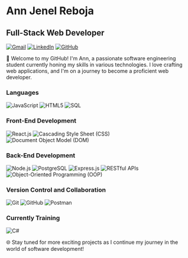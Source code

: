 # Ann Jenel Reboja
## Full-Stack Web Developer

[![Gmail](https://img.shields.io/badge/Gmail-D14836?style=for-the-badge&logo=Gmail&logoColor=white)](mailto:annjenelr@gmail.com) [![LinkedIn](https://img.shields.io/badge/LinkedIn-0e76a8?style=for-the-badge&logo=Linkedin&logoColor=white)](https://www.linkedin.com/in/ajreboja/) [![GitHub](https://img.shields.io/badge/GitHub-181717?style=for-the-badge&logo=GitHub&logoColor=white)](https://github.com/Annorinoo)


🌟 Welcome to my GitHub! I'm Ann, a passionate software engineering student currently honing my skills in various technologies. I love crafting web applications, and I'm on a journey to become a proficient web developer. 

### Languages
![JavaScript](https://img.shields.io/badge/JavaScript-F7DF1E?style=for-the-badge&logo=JavaScript&logoColor=black)
![HTML5](https://img.shields.io/badge/HTML5-E34F26?style=for-the-badge&logo=HTML5&logoColor=white)
![SQL](https://img.shields.io/badge/SQL-4479A1?style=for-the-badge&logo=MySQL&logoColor=white)

### Front-End Development 
![React.js](https://img.shields.io/badge/React.js-61DAFB?style=for-the-badge&logo=React&logoColor=black)
![Cascading Style Sheet (CSS)](https://img.shields.io/badge/CSS-1572B6?style=for-the-badge&logo=CSS3&logoColor=white)
![Document Object Model (DOM)](https://img.shields.io/badge/DOM-61DAFB?style=for-the-badge)

### Back-End Development 
![Node.js](https://img.shields.io/badge/Node.js-339933?style=for-the-badge&logo=Node.js&logoColor=white)
![PostgreSQL](https://img.shields.io/badge/PostgreSQL-336791?style=for-the-badge&logo=PostgreSQL&logoColor=white)
![Express.js](https://img.shields.io/badge/Express.js-000000?style=for-the-badge&logo=Express&logoColor=white)
![RESTful APIs](https://img.shields.io/badge/RESTful%20APIs-61DAFB?style=for-the-badge)
![Object-Oriented Programming (OOP)](https://img.shields.io/badge/OOP-555555?style=for-the-badge)

### Version Control and Collaboration 
![Git](https://img.shields.io/badge/Git-F05032?style=for-the-badge&logo=Git&logoColor=white)
![GitHub](https://img.shields.io/badge/GitHub-181717?style=for-the-badge&logo=GitHub&logoColor=white)
![Postman](https://img.shields.io/badge/Postman-FF6C37?style=for-the-badge&logo=Postman&logoColor=white)

### Currently Training 
![C#](https://img.shields.io/badge/C%23-239120?style=for-the-badge&logo=C%20Sharp&logoColor=white)

🌐 Stay tuned for more exciting projects as I continue my journey in the world of software development!

